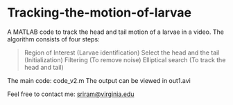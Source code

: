 # Tracking-the-motion-of-larvae
A MATLAB code to track the head and tail motion of a larvae in a video. The algorithm consists of four steps:
> Region of Interest (Larvae identification)
> Select the head and the tail (Initialization)
> Filtering (To remove noise)
> Elliptical search (To track the head and tail)

The main code: code_v2.m
The output can be viewed in out1.avi

Feel free to contact me: sriram@virginia.edu
